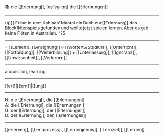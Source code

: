 📚 die [[Erlernung]], [ɛɐ̯ˈlɛɐ̯nʊŋ]
die [[Erlernungen]]

---
(q)]] Er hat in dem Kohlaas' Mantel ein Buch zur [[Erlernung]] des Blockflötenspiels gefunden und wollte jetzt spielen lernen. Aber es gab keine Flöten in Australien. ^25

---
= [[Lernen]], [[Aneignung]]
≈ [[Worter/S/Studium]], [[Unterricht]], [[Fortbildung]], [[Weiterbildung]]
≠ [[Unterlassung]], [[Ignoranz]], [[Unwissenheit]], [[Verlernen]]

---
acquisition, learning

---
[[er]]|[[lern]]|[[ung]]

---
N: die [[Erlernung]], die [[Erlernungen]]  
A: die [[Erlernung]], die [[Erlernungen]]  
G: der [[Erlernung]], der [[Erlernungen]]  
D: der [[Erlernung]], den [[Erlernungen]]  

---
[[erlernen]], [[Lernprozess]], [[Lernergebnis]], [[Lernziel]], [[Lernen]]